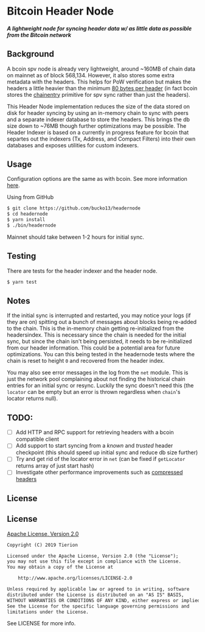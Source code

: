 # Bitcoin Header Node
##### A lightweight node for syncing header data w/ as little data as possible from the Bitcoin network

## Background
A bcoin spv node is already very lightweight, around ~160MB of chain data on mainnet as of block 568,134.
However, it also stores some extra metadata with the headers. This helps for PoW verification but makes the
headers a little heavier than the minimum [80 bytes per header](https://bitcoin.org/en/glossary/block-header)
(in fact bcoin stores the [chainentry](https://github.com/bcoin-org/bcoin/blob/master/lib/blockchain/chainentry.js)
primitive for spv sync rather than just the headers).

This Header Node implementation reduces the size of the data stored on disk for header syncing by using an in-memory
chain to sync with peers and a separate indexer database to store the headers. This brings the db size down to ~76MB
though further optimizations may be possible. The Header Indexer is based on a currently in progress feature
for bcoin that separtes out the indexers (Tx, Address, and Compact Filters) into their own databases and exposes
utilities for custom indexers.

## Usage
Configuration options are the same as with bcoin. See more information
[here](https://github.com/bcoin-org/bcoin/blob/master/docs/configuration.md).

Using from GitHub
```bash
$ git clone https://github.com/bucko13/headernode
$ cd headernode
$ yarn install
$ ./bin/headernode
```

Mainnet should take between 1-2 hours for initial sync.

## Testing
There are tests for the header indexer and the header node.

```bash
$ yarn test
```

## Notes
If the initial sync is interrupted and restarted, you may notice your logs (if they are on)
spitting out a bunch of messages about blocks being re-added to the chain.
This is the in-memory chain getting re-initialized from the headersindex.
This is necessary since the chain is needed for the initial sync, but since
the chain isn't being persisted, it needs to be re-initialized from our header information.
This could be a potential area for future optimizations. You can this being tested in the headernode
tests where the chain is reset to height `0` and recovered from the header index.

You may also see error messages in the log from the `net` module. This is just the network
pool complaining about not finding the historical chain entries for an initial sync or resync.
Luckily the sync doesn't need this (the `locator` can be empty but an error is thrown regardless
when `chain`'s locator returns null).

## TODO:
- [ ] Add HTTP and RPC support for retrieving headers with a bcoin compatible client
- [ ] Add support to start syncing from a _known_ and _trusted_ header checkpoint (this should speed up
initial sync and reduce db size further)
- [ ] Try and get rid of the locator error in `net` (can be fixed if `getLocator` returns array of just start hash)
- [ ] Investigate other performance improvements such as [compressed headers](https://github.com/RCasatta/compressedheaders)

## License

## License

[Apache License, Version 2.0](https://opensource.org/licenses/Apache-2.0)

```txt
Copyright (C) 2019 Tierion

Licensed under the Apache License, Version 2.0 (the "License");
you may not use this file except in compliance with the License.
You may obtain a copy of the License at

    http://www.apache.org/licenses/LICENSE-2.0

Unless required by applicable law or agreed to in writing, software
distributed under the License is distributed on an "AS IS" BASIS,
WITHOUT WARRANTIES OR CONDITIONS OF ANY KIND, either express or implied.
See the License for the specific language governing permissions and
limitations under the License.
```

See LICENSE for more info.